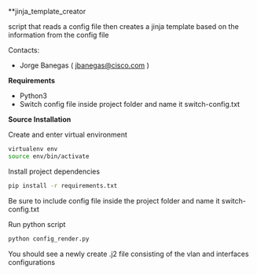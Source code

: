 
**jinja_template_creator

script that reads a config file then creates a jinja template based on the information from the config file

Contacts:

* Jorge Banegas ( jbanegas@cisco.com )

**Requirements**
- Python3
- Switch config file inside project folder and name it switch-config.txt

**Source Installation**

Create and enter virtual environment

```bash
virtualenv env
source env/bin/activate
```

Install project dependencies

```bash
pip install -r requirements.txt
```

Be sure to include config file inside the project folder and name it switch-config.txt

Run python script

```bash
python config_render.py
```

You should see a newly create .j2 file consisting of the vlan and interfaces configurations 
